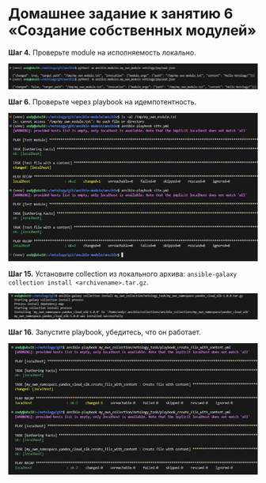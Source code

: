 # Домашнее задание к занятию 6 «Создание собственных модулей»

**Шаг 4.** Проверьте module на исполняемость локально.
    
  ![](/netology_task/images/04-run_module.png)  

**Шаг 6.** Проверьте через playbook на идемпотентность.

  ![](/netology_task/images/06-run_playbook.png)  

**Шаг 15.** Установите collection из локального архива: `ansible-galaxy collection install <archivename>.tar.gz`.

  ![](/netology_task/images/15-install_collection.png)  

**Шаг 16.** Запустите playbook, убедитесь, что он работает.
  
  ![](/netology_task/images/16-run_playbook.png)  